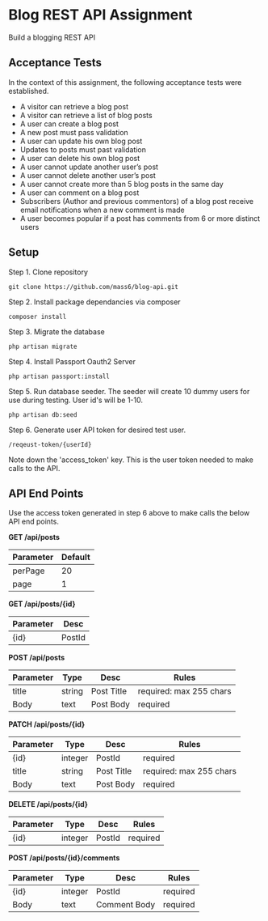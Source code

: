 # Blog REST API Assignment

Build a blogging REST API

## Acceptance Tests

In the context of this assignment, the following acceptance tests were established.

* A visitor can retrieve a blog post
* A visitor can retrieve a list of blog posts
* A user can create a blog post
* A new post must pass validation
* A user can update his own blog post
* Updates to posts must past validation
* A user can delete his own blog post
* A user cannot update another user’s post
* A user cannot delete another user’s post
* A user cannot create more than 5 blog posts in the same day
* A user can comment on a blog post
* Subscribers (Author and previous commentors) of a blog post receive email notifications when a new comment is made
* A user becomes popular if a post has comments from 6 or more distinct users

## Setup
Step 1. Clone repository
```
git clone https://github.com/mass6/blog-api.git
```
Step 2. Install package dependancies via composer
```
composer install
```
Step 3. Migrate the database
```
php artisan migrate
```
Step 4. Install Passport Oauth2 Server
```
php artisan passport:install
```
Step 5. Run database seeder.
The seeder will create 10 dummy users for use during testing. User id's will be 1-10.
```
php artisan db:seed
```
Step 6. Generate user API token for desired test user.
```
/reqeust-token/{userId}
```
Note down the 'access_token' key. This is the user token needed to make calls to the API.


## API End Points
Use the access token generated in step 6 above to make calls the below API end points.

**GET /api/posts**

Parameter | Default 
--------- | ------ |
perPage | 20 
page | 1


**GET /api/posts/{id}**

Parameter | Desc 
--------- | ------ |
{id} | PostId


**POST /api/posts**

Parameter | Type | Desc | Rules 
--------- | ------ | --- | ---- |
title | string | Post Title | required: max 255 chars
Body | text | Post Body | required


**PATCH /api/posts/{id}**

Parameter | Type | Desc | Rules 
--------- | ------ | --- | ---- |
{id} | integer | PostId | required
title | string | Post Title | required: max 255 chars
Body | text | Post Body | required


**DELETE /api/posts/{id}**

Parameter | Type | Desc | Rules 
--------- | ------ | --- | ---- |
{id} | integer | PostId | required


**POST /api/posts/{id}/comments**

Parameter | Type | Desc | Rules 
--------- | ------ | --- | ---- |
{id} | integer | PostId | required
Body | text | Comment Body | required